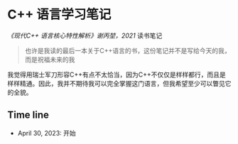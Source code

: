 # C++ 语言学习笔记

*《现代C++ 语言核心特性解析》谢丙堃，2021* 读书笔记

> 也许是我读的最后一本关于C++语言的书，这份笔记并不是写给今天的我，而是祝福未来的我



我觉得用瑞士军刀形容C++有点不太恰当，因为C++不仅仅是样样都行，而且是样样精通。因此，我并不期待我可以完全掌握这门语言，但我希望至少可以瞥见它的全貌。



## Time line

- April 30, 2023: 开始